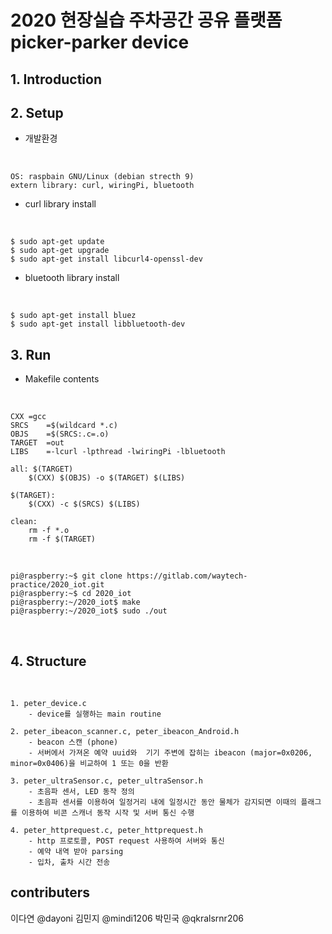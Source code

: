 
# 2020 현장실습 주차공간 공유 플랫폼 picker-parker device

## 1. Introduction

## 2. Setup
* 개발환경
</br>
    
    OS: raspbain GNU/Linux (debian strecth 9)
    extern library: curl, wiringPi, bluetooth

* curl library install
</br>

    $ sudo apt-get update
    $ sudo apt-get upgrade
    $ sudo apt-get install libcurl4-openssl-dev


* bluetooth library install
</br>

    $ sudo apt-get install bluez
    $ sudo apt-get install libbluetooth-dev


## 3. Run
* Makefile contents
</br>

    CXX	=gcc
    SRCS	=$(wildcard *.c)
    OBJS	=$(SRCS:.c=.o)
    TARGET	=out
    LIBS	=-lcurl -lpthread -lwiringPi -lbluetooth

    all: $(TARGET)
	    $(CXX) $(OBJS) -o $(TARGET) $(LIBS)

    $(TARGET):
	    $(CXX) -c $(SRCS) $(LIBS) 

    clean:
	    rm -f *.o
	    rm -f $(TARGET) 

</br>

    pi@raspberry:~$ git clone https://gitlab.com/waytech-practice/2020_iot.git
    pi@raspberry:~$ cd 2020_iot
    pi@raspberry:~/2020_iot$ make
    pi@raspberry:~/2020_iot$ sudo ./out

</br>

## 4. Structure
</br>

    1. peter_device.c
        - device를 실행하는 main routine

    2. peter_ibeacon_scanner.c, peter_ibeacon_Android.h
        - beacon 스캔 (phone)
        - 서버에서 가져온 예약 uuid와  기기 주변에 잡히는 ibeacon (major=0x0206, minor=0x0406)을 비교하여 1 또는 0을 반환
    
    3. peter_ultraSensor.c, peter_ultraSensor.h
        - 초음파 센서, LED 동작 정의
        - 초음파 센서를 이용하여 일정거리 내에 일정시간 동안 물체가 감지되면 이때의 플래그를 이용하여 비콘 스캐너 동작 시작 및 서버 통신 수행

    4. peter_httprequest.c, peter_httprequest.h
        - http 프로토콜, POST request 사용하여 서버와 통신 
        - 예약 내역 받아 parsing
        - 입차, 출차 시간 전송

## contributers
이다연 @dayoni
김민지 @mindi1206
박민국 @qkralsrnr206




    
